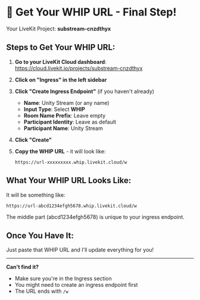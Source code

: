 # 🔴 Get Your WHIP URL - Final Step!

Your LiveKit Project: **substream-cnzdthyx**

## Steps to Get Your WHIP URL:

1. **Go to your LiveKit Cloud dashboard**:
   https://cloud.livekit.io/projects/substream-cnzdthyx

2. **Click on "Ingress" in the left sidebar**

3. **Click "Create Ingress Endpoint"** (if you haven't already)
   - **Name**: Unity Stream (or any name)
   - **Input Type**: Select **WHIP**
   - **Room Name Prefix**: Leave empty
   - **Participant Identity**: Leave as default
   - **Participant Name**: Unity Stream

4. **Click "Create"**

5. **Copy the WHIP URL** - it will look like:
   ```
   https://url-xxxxxxxxx.whip.livekit.cloud/w
   ```

## What Your WHIP URL Looks Like:

It will be something like:
```
https://url-abcd1234efgh5678.whip.livekit.cloud/w
```

The middle part (abcd1234efgh5678) is unique to your ingress endpoint.

## Once You Have It:

Just paste that WHIP URL and I'll update everything for you!

---

**Can't find it?** 
- Make sure you're in the Ingress section
- You might need to create an ingress endpoint first
- The URL ends with `/w`
